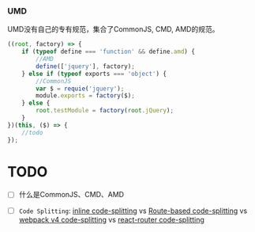 
### UMD
UMD没有自己的专有规范，集合了CommonJS, CMD, AMD的规范。
```javascript
((root, factory) => {
    if (typeof define === 'function' && define.amd) {
        //AMD
        define(['jquery'], factory);
    } else if (typeof exports === 'object') {
        //CommonJS
        var $ = requie('jquery');
        module.exports = factory($);
    } else {
        root.testModule = factory(root.jQuery);
    }
})(this, ($) => {
    //todo
});
```



# TODO
- [ ] 什么是CommonJS、CMD、AMD
- [ ] `Code Splitting`:  [inline code-splitting](https://reactjs.org/docs/code-splitting.html)  vs [Route-based code-splitting](https://reactjs.org/docs/code-splitting.html#route-based-code-splitting) vs [webpack v4 code-splitting](https://v4.webpack.js.org/guides/code-splitting/) vs [react-router code-splitting](https://v5.reactrouter.com/web/guides/code-splitting) 


